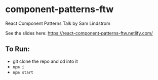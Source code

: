 # component-patterns-ftw
React Component Patterns Talk by Sam Lindstrom

See the slides here: https://react-component-patterns-ftw.netlify.com/

## To Run:
- git clone the repo and cd into it
- `npm i`
- `npm start`
